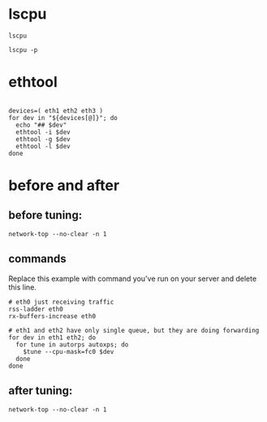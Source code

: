 # lscpu

``` shell
lscpu
```

``` shell
lscpu -p
```

# ethtool

``` shell

devices=( eth1 eth2 eth3 )
for dev in "${devices[@]}"; do
  echo "## $dev"
  ethtool -i $dev
  ethtool -g $dev
  ethtool -l $dev
done
```

# before and after

## before tuning:

```
network-top --no-clear -n 1
```

## commands

Replace this example with command you've run on your server and delete this line.

``` shell
# eth0 just receiving traffic
rss-ladder eth0
rx-buffers-increase eth0

# eth1 and eth2 have only single queue, but they are doing forwarding
for dev in eth1 eth2; do
  for tune in autorps autoxps; do
    $tune --cpu-mask=fc0 $dev
  done
done
```

## after tuning:

```
network-top --no-clear -n 1
```
